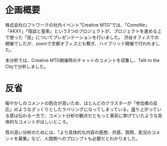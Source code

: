 <h1>企画概要</h1>
<p>株式会社ロフトワークの社内イベント"Creative MTG"では、「ComoNe」「AKXY」「怪談と窒素」という3つのプロジェクトが、プロジェクトを進める上で使った「技」についてプレゼンテーションを行いました。
渋谷オフィスでの開催でしたが、zoomで京都オフィスとも繋ぎ、ハイブリッド開催で行われました。</p>
<p>本分析では、Creative MTG開催時のチャットのコメントを収集し、Talk to the Cityで分析しました。</p>
<h1>反省</h1>
<p>賑やかしのコメントの割合が高いため、ほとんどのクラスターが「参加者の反応」のようなざっくりとしたラベリングになってしまっている。盛り上がっている感は伝わる一方で、コメント分析の観点だともっと事前に挙げていたような具体的なコメントがほしいところ。</p>
<p>質の高い分析のためには、「より具体的な内容の感想、共感、質問、実況のコメントを募集」など、人間側へのプロンプトも必要だとわかりました。</p>

